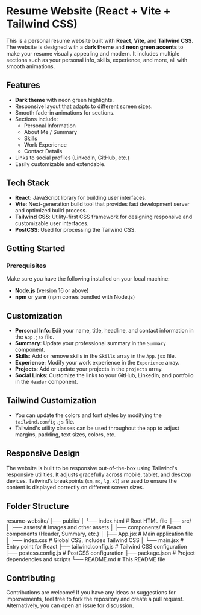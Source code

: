 # Resume Website (React + Vite + Tailwind CSS)

This is a personal resume website built with **React**, **Vite**, and **Tailwind CSS**. The website is designed with a **dark theme** and **neon green accents** to make your resume visually appealing and modern. It includes multiple sections such as your personal info, skills, experience, and more, all with smooth animations.

## Features

- **Dark theme** with neon green highlights.
- Responsive layout that adapts to different screen sizes.
- Smooth fade-in animations for sections.
- Sections include:
  - Personal Information
  - About Me / Summary
  - Skills
  - Work Experience
  - Contact Details
- Links to social profiles (LinkedIn, GitHub, etc.)
- Easily customizable and extendable.

## Tech Stack

- **React**: JavaScript library for building user interfaces.
- **Vite**: Next-generation build tool that provides fast development server and optimized build process.
- **Tailwind CSS**: Utility-first CSS framework for designing responsive and customizable user interfaces.
- **PostCSS**: Used for processing the Tailwind CSS.

## Getting Started

### Prerequisites

Make sure you have the following installed on your local machine:

- **Node.js** (version 16 or above)
- **npm** or **yarn** (npm comes bundled with Node.js)

## Customization

- **Personal Info**: Edit your name, title, headline, and contact information in the `App.jsx` file.
- **Summary**: Update your professional summary in the `Summary` component.
- **Skills**: Add or remove skills in the `Skills` array in the `App.jsx` file.
- **Experience**: Modify your work experience in the `Experience` array.
- **Projects**: Add or update your projects in the `projects` array.
- **Social Links**: Customize the links to your GitHub, LinkedIn, and portfolio in the `Header` component.

## Tailwind Customization

- You can update the colors and font styles by modifying the `tailwind.config.js` file.
- Tailwind's utility classes can be used throughout the app to adjust margins, padding, text sizes, colors, etc.

## Responsive Design

The website is built to be responsive out-of-the-box using Tailwind's responsive utilities. It adjusts gracefully across mobile, tablet, and desktop devices. Tailwind’s breakpoints (`sm`, `md`, `lg`, `xl`) are used to ensure the content is displayed correctly on different screen sizes.

## Folder Structure

resume-website/
├── public/
│ └── index.html # Root HTML file
├── src/
│ ├── assets/ # Images and other assets
│ ├── components/ # React components (Header, Summary, etc.)
│ ├── App.jsx # Main application file
│ ├── index.css # Global CSS, includes Tailwind CSS
│ └── main.jsx # Entry point for React
├── tailwind.config.js # Tailwind CSS configuration
├── postcss.config.js # PostCSS configuration
├── package.json # Project dependencies and scripts
└── README.md # This README file

## Contributing

Contributions are welcome! If you have any ideas or suggestions for improvements, feel free to fork the repository and create a pull request. Alternatively, you can open an issue for discussion.
